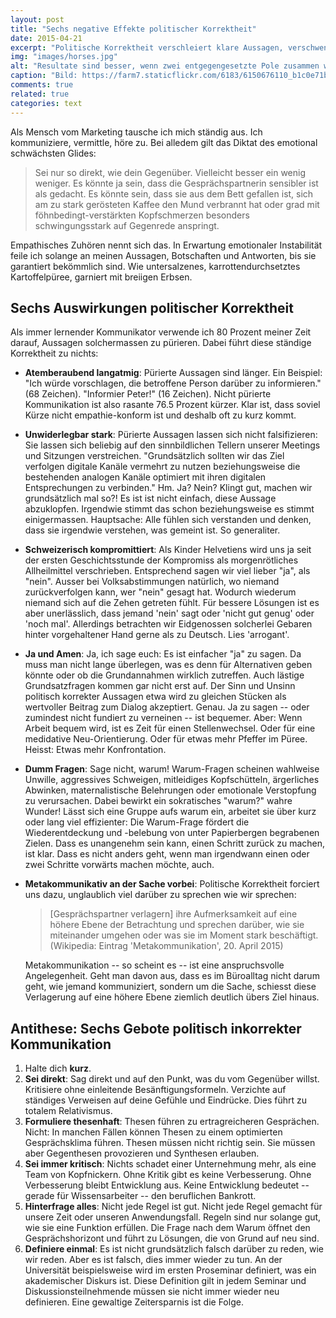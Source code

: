 ```yaml
---
layout: post
title: "Sechs negative Effekte politischer Korrektheit"
date: 2015-04-21
excerpt: "Politische Korrektheit verschleiert klare Aussagen, verschwendet Zeit und stiftet falsche Eintracht. Eine Diagnose und sechs Thesen für den Heilungsweg."
img: "images/horses.jpg"
alt: "Resultate sind besser, wenn zwei entgegengesetzte Pole zusammen wirken."
caption: "Bild: https://farm7.staticflickr.com/6183/6150676110_b1c0e71bab_o.jpg"
comments: true
related: true
categories: text
---
```


Als Mensch vom Marketing tausche ich mich ständig aus. Ich kommuniziere, vermittle, höre zu. Bei alledem gilt das Diktat des emotional schwächsten Glides: 

> Sei nur so direkt, wie dein Gegenüber. Vielleicht besser ein wenig weniger. Es könnte ja sein, dass die Gesprächspartnerin sensibler ist als gedacht. Es könnte sein, dass sie aus dem Bett gefallen ist, sich am zu stark gerösteten Kaffee den Mund verbrannt hat oder grad mit föhnbedingt-verstärkten Kopfschmerzen besonders schwingungsstark auf Gegenrede anspringt.

Empathisches Zuhören nennt sich das. In Erwartung emotionaler Instabilität feile ich solange an meinen Aussagen, Botschaften und Antworten, bis sie garantiert bekömmlich sind. Wie untersalzenes, karrottendurchsetztes Kartoffelpüree, garniert mit breiigen Erbsen.

## Sechs Auswirkungen politischer Korrektheit

Als immer lernender Kommunikator verwende ich 80 Prozent meiner Zeit darauf, Aussagen solchermassen zu pürieren. Dabei führt diese ständige Korrektheit zu nichts:

- **Atemberaubend langatmig**: Pürierte Aussagen sind länger. Ein Beispiel: "Ich würde vorschlagen, die betroffene Person darüber zu informieren." (68 Zeichen). "Informier Peter!" (16 Zeichen). Nicht pürierte Kommunikation ist also rasante 76.5 Prozent kürzer. Klar ist, dass soviel Kürze nicht empathie-konform ist und deshalb oft zu kurz kommt.
- **Unwiderlegbar stark**: Pürierte Aussagen lassen sich nicht falsifizieren: Sie lassen sich beliebig auf den sinnbildlichen Tellern unserer Meetings und Sitzungen verstreichen. "Grundsätzlich sollten wir das Ziel verfolgen digitale Kanäle vermehrt zu nutzen beziehungsweise die bestehenden analogen Kanäle optimiert mit ihren digitalen Entsprechungen zu verbinden." Hm. Ja? Nein? Klingt gut, machen wir grundsätzlich mal so?! Es ist ist nicht einfach, diese Aussage abzuklopfen. Irgendwie stimmt das schon beziehungsweise es stimmt einigermassen. Hauptsache: Alle fühlen sich verstanden und denken, dass sie irgendwie verstehen, was gemeint ist. So generaliter.
- **Schweizerisch kompromittiert**: Als Kinder Helvetiens wird uns ja seit der ersten Geschichtsstunde der Kompromiss als morgenrötliches Allheilmittel verschrieben. Entsprechend sagen wir viel lieber "ja", als "nein". Ausser bei Volksabstimmungen natürlich, wo niemand zurückverfolgen kann, wer "nein" gesagt hat. Wodurch wiederum niemand sich auf die Zehen getreten fühlt. Für bessere Lösungen ist es aber unerlässlich, dass jemand 'nein' sagt oder 'nicht gut genug' oder 'noch mal'. Allerdings betrachten wir Eidgenossen solcherlei Gebaren hinter vorgehaltener Hand gerne als zu Deutsch. Lies 'arrogant'.
- **Ja und Amen**: Ja, ich sage euch: Es ist einfacher "ja" zu sagen. Da muss man nicht lange überlegen, was es denn für Alternativen geben könnte oder ob die Grundannahmen wirklich zutreffen. Auch lästige Grundsatzfragen kommen gar nicht erst auf. Der Sinn und Unsinn politisch korrekter Aussagen etwa wird zu gleichen Stücken als wertvoller Beitrag zum Dialog akzeptiert. Genau. Ja zu sagen -- oder zumindest nicht fundiert zu verneinen -- ist bequemer. Aber: Wenn Arbeit bequem wird, ist es Zeit für einen Stellenwechsel. Oder für eine medidative Neu-Orientierung. Oder für etwas mehr Pfeffer im Püree. Heisst: Etwas mehr Konfrontation.
- **Dumm Fragen**: Sage nicht, warum! Warum-Fragen scheinen wahlweise Unwille, aggressives Schweigen, mitleidiges Kopfschütteln, ärgerliches Abwinken, maternalistische Belehrungen oder emotionale Verstopfung zu verursachen. Dabei bewirkt ein sokratisches "warum?" wahre Wunder! Lässt sich eine Gruppe aufs warum ein, arbeitet sie über kurz oder lang viel effizienter: Die Warum-Frage fördert die Wiederentdeckung und -belebung von unter Papierbergen begrabenen Zielen. Dass es unangenehm sein kann, einen Schritt zurück zu machen, ist klar. Dass es nicht anders geht, wenn man irgendwann einen oder zwei Schritte vorwärts machen möchte, auch.
- **Metakommunikativ an der Sache vorbei**: Politische Korrektheit forciert uns dazu, unglaublich viel darüber zu sprechen wie wir sprechen:

	> [Gesprächspartner verlagern] ihre Aufmerksamkeit auf eine höhere Ebene der Betrachtung und sprechen darüber, wie sie miteinander umgehen oder was sie im Moment stark beschäftigt. (Wikipedia: Eintrag 'Metakommunikation', 20. April 2015)

	Metakommunikation -- so scheint es -- ist eine anspruchsvolle Angelegenheit. Geht man davon aus, dass es im Büroalltag nicht darum geht, wie jemand kommuniziert, sondern um die Sache, schiesst diese Verlagerung auf eine höhere Ebene ziemlich deutlich übers Ziel hinaus.

## Antithese: Sechs Gebote politisch inkorrekter Kommunikation

1. Halte dich **kurz**.
2. **Sei direkt**: Sag direkt und auf den Punkt, was du vom Gegenüber willst. Kritisiere ohne einleitende Besänftigungsformeln. Verzichte auf ständiges Verweisen auf deine Gefühle und Eindrücke. Dies führt zu totalem Relativismus.
3. **Formuliere thesenhaft**: Thesen führen zu ertragreicheren Gesprächen. Nicht: In manchen Fällen können Thesen zu einem optimierten Gesprächsklima führen. Thesen müssen nicht richtig sein. Sie müssen aber Gegenthesen provozieren und Synthesen erlauben. 
4. **Sei immer kritisch**: Nichts schadet einer Unternehmung mehr, als eine Team von Kopfnickern. Ohne Kritik gibt es keine Verbesserung. Ohne Verbesserung bleibt Entwicklung aus. Keine Entwicklung bedeutet -- gerade für Wissensarbeiter -- den beruflichen Bankrott.
5. **Hinterfrage alles**: Nicht jede Regel ist gut. Nicht jede Regel gemacht für unsere Zeit oder unseren Anwendungsfall. Regeln sind nur solange gut, wie sie eine Funktion erfüllen. Die Frage nach dem Warum öffnet den Gesprächshorizont und führt zu Lösungen, die von Grund auf neu sind.
6. **Definiere einmal**: Es ist nicht grundsätzlich falsch darüber zu reden, wie wir reden. Aber es ist falsch, dies immer wieder zu tun. An der Universität beispielsweise wird im ersten Proseminar definiert, was ein akademischer Diskurs ist. Diese Definition gilt in jedem Seminar und Diskussionsteilnehmende müssen sie nicht immer wieder neu definieren. Eine gewaltige Zeitersparnis ist die Folge.

